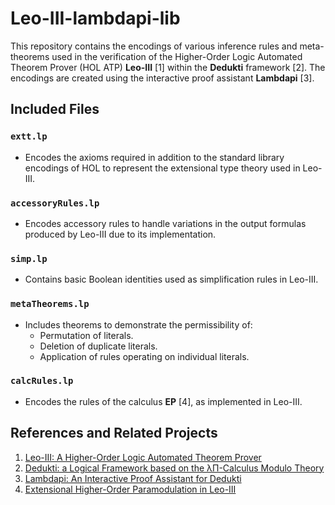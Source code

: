 # Leo-III-lambdapi-lib
This repository contains the encodings of various inference rules and meta-theorems used in the verification of the Higher-Order Logic Automated Theorem Prover (HOL ATP) **Leo-III** [1] within the **Dedukti** framework [2]. The encodings are created using the interactive proof assistant **Lambdapi** [3].

## Included Files

### `extt.lp`
- Encodes the axioms required in addition to the standard library encodings of HOL to represent the extensional type theory used in Leo-III.

### `accessoryRules.lp`
- Encodes accessory rules to handle variations in the output formulas produced by Leo-III due to its implementation.

### `simp.lp`
- Contains basic Boolean identities used as simplification rules in Leo-III.

### `metaTheorems.lp`
- Includes theorems to demonstrate the permissibility of:
  - Permutation of literals.
  - Deletion of duplicate literals.
  - Application of rules operating on individual literals.

### `calcRules.lp`
- Encodes the rules of the calculus **EP** [4], as implemented in Leo-III.

## References and Related Projects
1. [Leo-III: A Higher-Order Logic Automated Theorem Prover](https://github.com/leoprover/Leo-III)  
2. [Dedukti: a Logical Framework based on the λΠ-Calculus Modulo Theory](https://inria.hal.science/hal-04281492/document)  
3. [Lambdapi: An Interactive Proof Assistant for Dedukti](https://github.com/Deducteam/lambdapi)  
4. [Extensional Higher-Order Paramodulation in Leo-III](https://arxiv.org/pdf/1907.11501)
